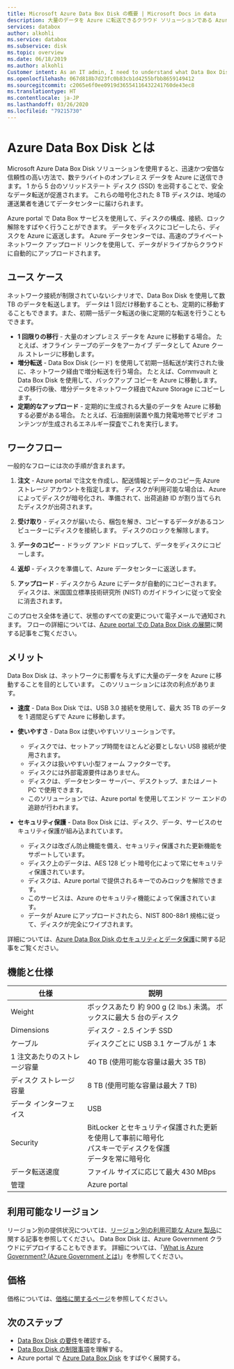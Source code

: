 ```yaml
---
title: Microsoft Azure Data Box Disk の概要 | Microsoft Docs in data
description: 大量のデータを Azure に転送できるクラウド ソリューションである Azure Data Box Disk について説明します。
services: databox
author: alkohli
ms.service: databox
ms.subservice: disk
ms.topic: overview
ms.date: 06/18/2019
ms.author: alkohli
Customer intent: As an IT admin, I need to understand what Data Box Disk is and how it works so I can use it to import on-premises data into Azure.
ms.openlocfilehash: 067d818b7d23fc0b83cb1d4255bfbb8659149412
ms.sourcegitcommit: c2065e6f0ee0919d36554116432241760de43ec8
ms.translationtype: HT
ms.contentlocale: ja-JP
ms.lasthandoff: 03/26/2020
ms.locfileid: "79215730"
---
```

# <a name="what-is-azure-data-box-disk"></a>Azure Data Box Disk とは

Microsoft Azure Data Box Disk ソリューションを使用すると、迅速かつ安価な信頼性の高い方法で、数テラバイトのオンプレミス データを Azure に送信できます。 1 から 5 台のソリッドステート ディスク (SSD) を出荷することで、安全なデータ転送が促進されます。 これらの暗号化された 8 TB ディスクは、地域の運送業者を通じてデータセンターに届けられます。 

Azure portal で Data Box サービスを使用して、ディスクの構成、接続、ロック解除をすばやく行うことができます。 データをディスクにコピーしたら、ディスクを Azure に返送します。 Azure データセンターでは、高速のプライベート ネットワーク アップロード リンクを使用して、データがドライブからクラウドに自動的にアップロードされます。

## <a name="use-cases"></a>ユース ケース

ネットワーク接続が制限されていないシナリオで、Data Box Disk を使用して数 TB のデータを転送します。 データは 1 回だけ移動することも、定期的に移動することもできます。また、初期一括データ転送の後に定期的な転送を行うこともできます。 

- **1 回限りの移行** - 大量のオンプレミス データを Azure に移動する場合。 たとえば、オフライン テープのデータをアーカイブ データとして Azure クール ストレージに移動します。
- **増分転送** - Data Box Disk (シード) を使用して初期一括転送が実行された後に、ネットワーク経由で増分転送を行う場合。 たとえば、Commvault と Data Box Disk を使用して、バックアップ コピーを Azure に移動します。 この移行の後、増分データをネットワーク経由でAzure Storage にコピーします。 
- **定期的なアップロード** - 定期的に生成される大量のデータを Azure に移動する必要がある場合。 たとえば、石油掘削装置や風力発電地帯でビデオ コンテンツが生成されるエネルギー探査でこれを実行します。

## <a name="the-workflow"></a>ワークフロー

一般的なフローには次の手順が含まれます。

1. **注文** - Azure portal で注文を作成し、配送情報とデータのコピー先 Azure ストレージ アカウントを指定します。 ディスクが利用可能な場合は、Azure によってディスクが暗号化され、準備されて、出荷追跡 ID が割り当てられたディスクが出荷されます。

2. **受け取り** - ディスクが届いたら、梱包を解き、コピーするデータがあるコンピューターにディスクを接続します。 ディスクのロックを解除します。
    
3. **データのコピー** - ドラッグ アンド ドロップして、データをディスクにコピーします。

4. **返却** - ディスクを準備して、Azure データセンターに返送します。

5. **アップロード** - ディスクから Azure にデータが自動的にコピーされます。 ディスクは、米国国立標準技術研究所 (NIST) のガイドラインに従って安全に消去されます。

このプロセス全体を通じて、状態のすべての変更について電子メールで通知されます。 フローの詳細については、[Azure portal での Data Box Disk の展開](data-box-disk-quickstart-portal.md)に関する記事をご覧ください。


## <a name="benefits"></a>メリット

Data Box Disk は、ネットワークに影響を与えずに大量のデータを Azure に移動することを目的としています。 このソリューションには次の利点があります。

- **速度** - Data Box Disk では、USB 3.0 接続を使用して、最大 35 TB のデータを 1 週間足らずで Azure に移動します。   

- **使いやすさ** - Data Box は使いやすいソリューションです。

    - ディスクでは、セットアップ時間をほとんど必要としない USB 接続が使用されます。
    - ディスクは扱いやすい小型フォーム ファクターです。
    - ディスクには外部電源要件はありません。
    - ディスクは、データセンター サーバー、デスクトップ、またはノート PC で使用できます。
    - このソリューションでは、Azure portal を使用してエンド ツー エンドの追跡が行われます。    

- **セキュリティ保護** - Data Box Disk には、ディスク、データ、サービスのセキュリティ保護が組み込まれています。 
    - ディスクは改ざん防止機能を備え、セキュリティ保護された更新機能をサポートしています。 
    - ディスク上のデータは、AES 128 ビット暗号化によって常にセキュリティ保護されています。 
    - ディスクは、Azure portal で提供されるキーでのみロックを解除できます。 
    - このサービスは、Azure のセキュリティ機能によって保護されています。 
    - データが Azure にアップロードされたら、NIST 800-88r1 規格に従って、ディスクが完全にワイプされます。  
    
詳細については、[Azure Data Box Disk のセキュリティとデータ保護](data-box-disk-security.md)に関する記事をご覧ください。


## <a name="features-and-specifications"></a>機能と仕様


| 仕様                                          | 説明              |
|---------------------------------------------------------|--------------------------|
| Weight                                                  | ボックスあたり 約 900 g (2 lbs.) 未満。 ボックスに最大 5 台のディスク                |
| Dimensions                                              | ディスク - 2.5 インチ SSD |            
| ケーブル                                                  | ディスクごとに USB 3.1 ケーブルが 1 本|
| 1 注文あたりのストレージ容量                              | 40 TB (使用可能な容量は最大 35 TB)|
| ディスク ストレージ容量                                   | 8 TB (使用可能な容量は最大 7 TB)|
| データ インターフェイス                                          | USB   |
| Security                                                | BitLocker とセキュリティ保護された更新を使用して事前に暗号化 <br> パスキーでディスクを保護 <br> データを常に暗号化  |
| データ転送速度                                      | ファイル サイズに応じて最大 430 MBps      |
|管理                                               | Azure portal |


## <a name="region-availability"></a>利用可能なリージョン

リージョン別の提供状況については、[リージョン別の利用可能な Azure 製品](https://azure.microsoft.com/global-infrastructure/services/?products=databox&regions=all)に関する記事を参照してください。 Data Box Disk は、Azure Government クラウドにデプロイすることもできます。 詳細については、「[What is Azure Government? (Azure Government とは)](https://docs.microsoft.com/azure/azure-government/documentation-government-welcome)」を参照してください。


## <a name="pricing"></a>価格

価格については、[価格に関するページ](https://azure.microsoft.com/pricing/details/databox/disk/)を参照してください。

## <a name="next-steps"></a>次のステップ

- [Data Box Disk の要件](data-box-disk-system-requirements.md)を確認する。
- [Data Box Disk の制限事項](data-box-disk-limits.md)を理解する。
- Azure portal で [Azure Data Box Disk](data-box-disk-quickstart-portal.md) をすばやく展開する。
